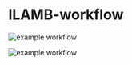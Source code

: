 # ILAMB-workflow

![example workflow](https://github.com/ACCESS-NRI/ILAMB-workflow/actions/workflows/ilamb_fetch.yml/badge.svg)

![example workflow](https://github.com/ACCESS-NRI/ILAMB-workflow/actions/workflows/iomb_fetch.yml/badge.svg)

